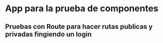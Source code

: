 # App para la prueba de componentes

## Pruebas con Route para hacer rutas publicas y privadas fingiendo un login